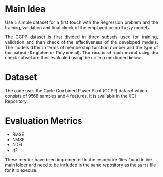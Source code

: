 # Main Idea
<p align=justify> Use a simple dataset for a first touch with the Regression problem and the training, validation and final check of the employed neuro-fuzzy models. <br></p>
<p align=justify> The CCPP dataset is first divided in three subsets used for training, validation and then check of the effectiveness of the developed models. The models differ in terms of membership function number and the type of the output (Singleton or Polynomial). The results of each model using the check subset are then evaluated using the criteria mentioned below. <br></p>


# Dataset
The code uses the Cycle Combined Power Plant (CCPP) dataset which consists of 9568 samples and 4 features. It is available in the UCI Repository. 

# Evaluation Metrics 
- RMSE
- NMSE
- NDEI
- R<sup>2</sup>

These metrics have been implemented in the respective files found in the main folder and need to be included in the same repository as the `part1` file for it to execute.
